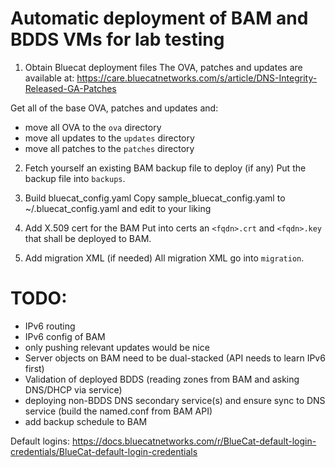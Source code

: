 # Automatic deployment of BAM and BDDS VMs for lab testing

1. Obtain Bluecat deployment files
The OVA, patches and updates are available at:
https://care.bluecatnetworks.com/s/article/DNS-Integrity-Released-GA-Patches

Get all of the base OVA, patches and updates and:
- move all OVA to the `ova` directory
- move all updates to the `updates` directory
- move all patches to the `patches` directory

2. Fetch yourself an existing BAM backup file to deploy (if any)
Put the backup file into `backups`.

3. Build bluecat_config.yaml
Copy sample_bluecat_config.yaml to ~/.bluecat_config.yaml and edit to your liking

4. Add X.509 cert for the BAM
Put into certs an `<fqdn>.crt` and `<fqdn>.key` that shall be deployed to BAM.

5. Add migration XML (if needed)
All migration XML go into `migration`.


# TODO:
- IPv6 routing
- IPv6 config of BAM
- only pushing relevant updates would be nice
- Server objects on BAM need to be dual-stacked (API needs to learn IPv6 first)
- Validation of deployed BDDS (reading zones from BAM and asking DNS/DHCP via service)
- deploying non-BDDS DNS secondary service(s) and ensure sync to DNS service
  (build the named.conf from BAM API)
- add backup schedule to BAM

Default logins: https://docs.bluecatnetworks.com/r/BlueCat-default-login-credentials/BlueCat-default-login-credentials
